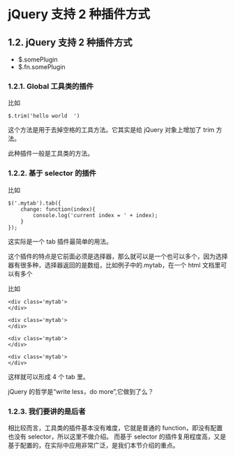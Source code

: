 # jQuery 支持 2 种插件方式

## 1.2\. jQuery 支持 2 种插件方式

*   $.somePlugin
*   $.fn.somePlugin

### 1.2.1\. Global 工具类的插件

比如

```
$.trim('hello world  ') 
```

这个方法是用于去掉空格的工具方法。它其实是给 jQuery 对象上增加了 trim 方法。

此种插件一般是工具类的方法。

### 1.2.2\. 基于 selector 的插件

比如

```
$('.mytab').tab({
    change: function(index){
        console.log('current index = ' + index);
    }
}); 
```

这实际是一个 tab 插件最简单的用法。

这个插件的特点是它前面必须是选择器，那么就可以是一个也可以多个，因为选择器有很多种，选择器返回的是数组，比如例子中的.mytab，在一个 html 文档里可以有多个

比如

```
<div class='mytab'>
</div>

<div class='mytab'>
</div>

<div class='mytab'>
</div>

<div class='mytab'>
</div> 
```

这样就可以形成 4 个 tab 里。

jQuery 的哲学是“write less，do more”,它做到了么？

### 1.2.3\. 我们要讲的是后者

相比较而言，工具类的插件基本没有难度，它就是普通的 function，即没有配置也没有 selector，所以这里不做介绍。 而基于 selector 的插件复用程度高，又是基于配置的，在实际中应用非常广泛，是我们本节介绍的重点。